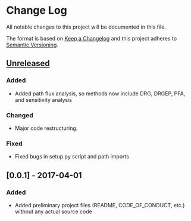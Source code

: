 # Change Log
All notable changes to this project will be documented in this file.

The format is based on [Keep a Changelog](http://keepachangelog.com/)
and this project adheres to [Semantic Versioning](http://semver.org/).

## [Unreleased]
### Added
- Added path flux analysis, so methods now include DRG, DRGEP, PFA, and sensitivity analysis

### Changed
- Major code restructuring.

### Fixed
- Fixed bugs in setup.py script and path imports

## [0.0.1] - 2017-04-01
### Added
- Added preliminary project files (README, CODE_OF_CONDUCT, etc.) without any
actual source code



[Unreleased]: https://github.com/Niemeyer-Research-Group/pyMARS/compare/v0.1.0...HEAD
[0.1.0]: https://github.com/Niemeyer-Research-Group/pyMARS/compare/v0.0.1...v0.1.0
